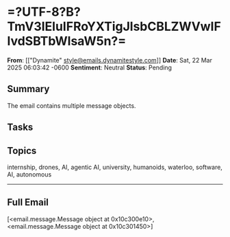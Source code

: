 # =?UTF-8?B?TmV3IEluIFRoYXTigJlsbCBLZWVwIFlvdSBTbWlsaW5n?=
**From**: [["Dynamite" <style@emails.dynamitestyle.com>]]
**Date**: Sat, 22 Mar 2025 06:03:42 -0600
**Sentiment**: Neutral
**Status**: Pending

## Summary
The email contains multiple message objects.

## Tasks

## Topics
internship, drones, AI, agentic AI, university, humanoids, waterloo, software, AI, autonomous

---

## Full Email
[<email.message.Message object at 0x10c300e10>, <email.message.Message object at 0x10c301450>]